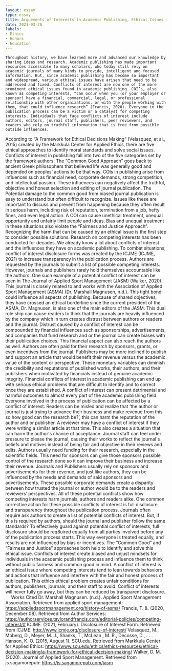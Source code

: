 ```yaml
---
layout: essay
type: essay
title: Arguements of Interests in Academic Publishing, Ethical Issues in Publication
date: 2021-03-26
labels:
- Ethics
- Honors
- Education
---
```


	Throughout history, we have learned more and advanced our knowledge by sharing ideas and research. Academic publishing has made important resources accessible to many scholars, who today still rely on academic journals of many kinds to provide, intelligent and focused information. But, since academic publishing has become so important and widespread, various ethical issues have arisen that need to be addressed and fixed. Conflicts of interest are now one of the more prominent ethical issues found in academic publishing. COI’s, also known as competing interests, “can occur when you (or your employer or sponsor) have a financial, commercial, legal, or professional relationship with other organizations, or with the people working with them, that could influence research” (Francis, 2020). Everyone in the publication process can be a victim or a catalyst for competing interests. Individuals that face conflicts of interest include authors, editors, journal staff, publishers, peer reviewers, and readers who rely on truthful information that is free from possible outside influences. 
According to “A Framework for Ethical Decisions Making” (Velasquez, et al., 2015) created by the Markkula Center for Applied Ethics, there are five ethical approaches to identify moral standards and solve social issues. Conflicts of interest in publishing fall into two of the five categories set by the framework authors. The “Common Good Approach” goes back to ancient Greek philosophers that believed life was generally good and depended on peoples’ actions to be that way. COIs in publishing arise from influences such as financial need, corporate demands, strong competition, and intellectual passion. These influences can negatively affect the truthful, objective and honest selection and editing of journal publication. The Potential damage to the common good from biased journal publication is easy to understand but often difficult to recognize. Issues like these are important to discuss and prevent from happening because they often result in serious harm, including risk of reputation, termination from a job, hefty fines, and even legal action. A COI can cause unethical treatment, unequal opportunity and unfairly limit people and ideas. Bias and unequal treatment in these situations also violate the “Fairness and Justice Approach”. 
Recognizing the harm that can be caused by an ethical issue is the first step to consider possible solutions. Research on competing interests has been conducted for decades. We already know a lot about conflicts of interest and the influences they have on academic publishing. To combat situations, conflict of interest disclosure forms was created by the ICJME (ICJME, 2021) to increase transparency in the publication process. Authors are requested by the journals to submit a list of possible competing interests. However, journals and publishers rarely hold themselves accountable like the authors. One such example of a potential conflict of interest can be seen in The Journal of Applied Sport Management (JASM) (Walker, 2020). This journal is closely related to and works with the Association of Applied Sport Management (ASMA) (Dr. Marshall Magnusen, n.d.). This tight bond could influence all aspects of publishing. Because of shared objectives, they have crossed an ethical borderline since the current president of the ASMA, Dr. Magnusen, is also one of the main editors of the JASM. This dual role ship can cause readers to think that the journals are heavily influenced by the company which in turn creates distrust between authors or readers and the journal. 
Distrust caused by a conflict of interest can be compounded by financial influences such as sponsorships, advertisements, and companies that fund research and or the journal can create biases with their publication choices. This financial aspect can also reach the authors as well. Authors are often paid for their research by sponsors, grants, or even incentives from the journal. Publishers may be more inclined to publish and support an article that would benefit their revenue versus the academic value of the content or perspective. These monetary variables can diminish the credibility and reputations of published works, their authors, and their publishers when motivated by financials instead of genuine academic integrity. Financial conflicts of interest in academic publishing can end up with serious ethical problems that are difficult to identify and to correct once they are established.
A conflict of interest can present detrimental and harmful outcomes to almost every part of the academic publishing field. Everyone involved in the process of publication can be affected by a conflict of interest. Readers can be misled and realize that ‘the author or journal is just trying to advance their business and make revenue from this so how good can the research be?’, this can harm the reputation of the author and or publisher. A reviewer may have a conflict of interest if they were writing a similar article at that time. This also creates a situation that can harm the author's chance of acceptance. Journal staff can feel under pressure to please the journal, causing their works to reflect the journal's beliefs and motives instead of being fair and objective in their reviews and edits. Authors usually need funding for their research, especially in the scientific fields. This need for sponsors can give those sponsors possible control of the research done so it can improve their business and increase their revenue. Journals and Publishers usually rely on sponsors and advertisements for their revenue, and just like authors, they can be influenced by the needs and demands of said sponsors and advertisements. These possible corporate demands create a disparity between how trusted the journal or author would be to the readers and reviewers’ perspectives. All of these potential conflicts show how competing interests harm journals, authors and readers alike.
	One common corrective action for these possible conflicts of interest is full disclosure and transparency throughout the publication process. Journals often require ask authors to create a list of potential conflicts of interest. But, if this is required by authors, should the journal and publisher follow the same standards? To effectively guard against potential conflict of interests, full disclosure should be req8uired equally from all parties involved before any of the publication process starts. This way everyone is treated equally, and results are not influenced by bias or incentives. The “Common Good” and “Fairness and Justice” approaches both help to identify and solve this ethical issue. Conflicts of interest create biased and unjust mindsets for individuals in the academic publishing process and influence them to think without public fairness and common good in mind. 
A conflict of interest is an ethical issue where competing interests tend to lean towards behaviors and actions that influence and interfere with the fair and honest process of publication. This ethics ethical problem creates unfair conditions for authors, publishers, journals, and their staff to avoid. Conflict of interests will never fully go away, but they can be reduced by transparent disclosure.
 
Works Cited
Dr. Marshall Magnusen. (n.d.). Applied Sport Management Association. Retrieved from applied sport management: https://appliedsportmanagement.org/history-of-asma/
Francis, T. &. (2020, December 08). Retrieved from Author Services: https://authorservices.taylorandfrancis.com/editorial-policies/competing-interest/#
ICJME. (2021, February). Disclosure of Interest Form. Retrieved from ICJME: http://www.icmje.org/disclosure-of-interest/
Velasquez, M., Moberg, D., Meyer, M. J., Shanks, T., McLean , M. R., Decosse, D., . . . Hanson, K. O. (2015, August 1). SCU.edu. Retrieved from Markkula Center for Applied Ethics: https://www.scu.edu/ethics/ethics-resources/ethical-decision-making/a-framework-for-ethical-decision-making/
Walker, D. M. (2020). Journal of Applied Sport Management. Retrieved from js.sagamorepub: https://js.sagamorepub.com/jasm

